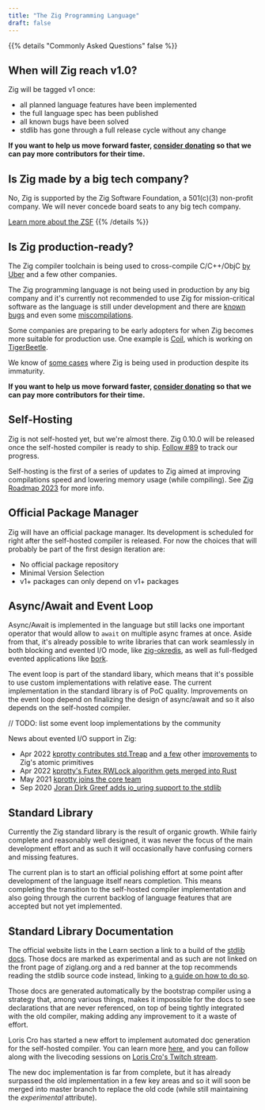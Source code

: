 ```yaml
---
title: "The Zig Programming Language"
draft: false
---
```


{{% details "Commonly Asked Questions" false %}}

## When will Zig reach v1.0?
Zig will be tagged v1 once:
- all planned language features have been implemented
- the full language spec has been published
- all known bugs have been solved
- stdlib has gone through a full release cycle without any change

**If you want to help us move forward faster, 
[consider donating](https://ziglang.org/zsf/) 
so that we can pay more contributors for their time.**

## Is Zig made by a big tech company?
No, Zig is supported by the Zig Software Foundation, a 501(c)(3) non-profit 
company. We will never concede board seats to any big tech company.

[Learn more about the ZSF](https://ziglang.org/zsf/)
{{% /details %}}

## Is Zig production-ready?
The Zig compiler toolchain is being used to cross-compile C/C++/ObjC
[by Uber](https://jakstys.lt/2022/how-uber-uses-zig/) and a few other 
companies.

The Zig programming language is not being used in production by any big
company and it's currently not recommended to use Zig for mission-critical
software as the language is still under development and there are 
[known bugs](https://github.com/ziglang/zig/issues?q=is%3Aopen+is%3Aissue+label%3Abug)
and even some 
[miscompilations](https://github.com/ziglang/zig/issues?q=is%3Aopen+is%3Aissue+label%3Amiscompilation).

Some companies are preparing to be early adopters for when Zig becomes more 
suitable for production use. One example is [Coil](https://coil.com), which is
working on [TigerBeetle](https://tigerbeetle.com).

We know of [some cases](https://www.youtube.com/watch?v=124wdTckHNY) where Zig 
is being used in production despite its immaturity.

**If you want to help us move forward faster, 
[consider donating](https://ziglang.org/zsf/) 
so that we can pay more contributors for their time.**

## Self-Hosting 
Zig is not self-hosted yet, but we're almost there. 
Zig 0.10.0 will be released once the self-hosted compiler is ready to ship. 
[Follow #89](https://github.com/ziglang/zig/issues/89) to track our progress. 

Self-hosting is the first of a series of updates to Zig aimed at improving 
compilations speed and lowering memory usage (while compiling). See 
[Zig Roadmap 2023](https://www.youtube.com/watch?v=AqDdWEiSwMM) for more info.

## Official Package Manager 
Zig will have an official package manager. Its development is scheduled for 
right after the self-hosted compiler is released. For now the choices that will 
probably be part of the first design iteration are:

- No official package repository
- Minimal Version Selection
- v1+ packages can only depend on v1+ packages

## Async/Await and Event Loop
Async/Await is implemented in the language but still lacks one important 
operator that would allow to `await` on multiple async frames at once.
Aside from that, it's already possible to write libraries that can work 
seamlessly in both blocking and evented I/O mode, like 
[zig-okredis](https://github.com/kristoff-it/zig-okredis), as well as 
full-fledged evented applications like [bork](https://github.com/kristoff-it/bork).

The event loop is part of the standard libary, which means that it's possible
to use custom implementations with relative ease. The current implementation 
in the standard library is of PoC quality. Improvements on the event loop depend 
on finalizing the design of async/await and so it also depends on the 
self-hosted compiler.

// TODO: list some event loop implementations by the community

News about evented I/O support in Zig:
- Apr 2022 [kprotty contributes std.Treap](https://github.com/ziglang/zig/pull/11444) 
  and [a few](https://github.com/ziglang/zig/pull/11523) other 
  [improvements](https://github.com/ziglang/zig/pull/11497) to Zig's atomic primitives
- Apr 2022 [kprotty's Futex RWLock algorithm gets merged into Rust](https://github.com/rust-lang/rust/pull/95801)
- May 2021 [kprotty joins the core team](https://old.reddit.com/r/Zig/comments/no28b9/please_welcome_kprotty_to_the_core_zig_team/)
- Sep 2020 [Joran Dirk Greef adds io_uring support to the stdlib](https://github.com/ziglang/zig/pull/6356)

## Standard Library
Currently the Zig standard library is the result of organic growth. While fairly
complete and reasonably well designed, it was never the focus of the main 
development effort and as such it will occasionally have confusing corners and
missing features.

The current plan is to start an official polishing effort at some point after
development of the language itself nears completion. This means completing the
transition to the self-hosted compiler implementation and also going through
the current backlog of language features that are accepted but not yet 
implemented.

## Standard Library Documentation
The official website lists in the Learn section a link to a build of the 
[stdlib docs](https://ziglang.org/documentation/master/std/). Those docs are
marked as experimental and as such are not linked on the front page of 
ziglang.org and a red banner at the top recommends reading the stdlib source
code instead, linking to [a guide on how to do so](https://github.com/ziglang/zig/wiki/How-to-read-the-standard-library-source-code).

Those docs are generated automatically by the bootstrap compiler using a 
strategy that, among various things, makes it impossible for the docs to see
declarations that are never referenced, on top of being tightly integrated
with the old compiler, making adding any improvement to it a waste of effort.

Loris Cro has started a new effort to implement automated doc generation for 
the self-hosted compiler. You can learn more 
[here](https://github.com/ziglang/zig/wiki/How-to-contribute-to-Autodoc), and 
you can follow along with the livecoding sessions on 
[Loris Cro's Twitch stream](https://twitch.tv/kristoff_it).

The new doc implementation is far from complete, but it has already surpassed
the old implementation in a few key areas and so it will soon be merged into
master branch to replace the old code (while still maintaining the 
*experimental* attribute).


